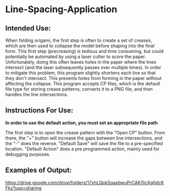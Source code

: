 # Line-Spacing-Application
##  Intended Use:  
When folding origami, the first step is often to create a set of creases, which are then used to collapse the model before shaping into the final form. This first step (precreasing) is tedious and time consuming, but could potentially be automated by using a laser cutter to score the paper. Unfortunately, doing this often leaves holes in the paper where the lines intersect (and the laser subsequently passes over multiple times). In order to mitigate this problem, this program slightly shortens each line so that they don't intersect. This prevents holes from forming in the paper without affecting the collapse. This program accepts CP files, which is the default file type for storing crease patterns, converts it to a PNG file, and then handles the line intersections.

##  Instructions For Use:
**In order to use the default action, you must set an appropriate file path**

The first step is to open the crease pattern with the "Open CP" button. From there, the "+" button will increase the gaps between line intersections, and the "-" does the reverse. "Default Save" will save the file to a pre-specified location. "Default Action" does a pre programmed action, mainly used for debugging purposes.

##  Examples of Output: 
https://drive.google.com/drive/folders/17xhLQpkSqaxbwuPrCAKi1jcXg0dcKFkz?usp=sharing

